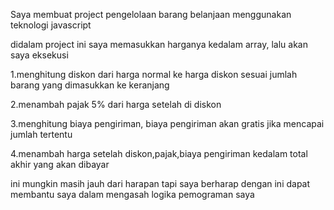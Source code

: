 Saya membuat project pengelolaan barang belanjaan menggunakan teknologi javascript

didalam project ini saya memasukkan harganya kedalam array, lalu akan saya eksekusi

1.menghitung diskon dari harga normal ke harga diskon sesuai jumlah barang yang dimasukkan ke keranjang

2.menambah pajak 5% dari harga setelah di diskon

3.menghitung biaya pengiriman, biaya pengiriman akan gratis jika mencapai jumlah tertentu

4.menambah harga setelah diskon,pajak,biaya pengiriman kedalam total akhir yang akan dibayar


ini mungkin masih jauh dari harapan tapi saya berharap dengan ini dapat membantu saya dalam mengasah logika pemograman saya
